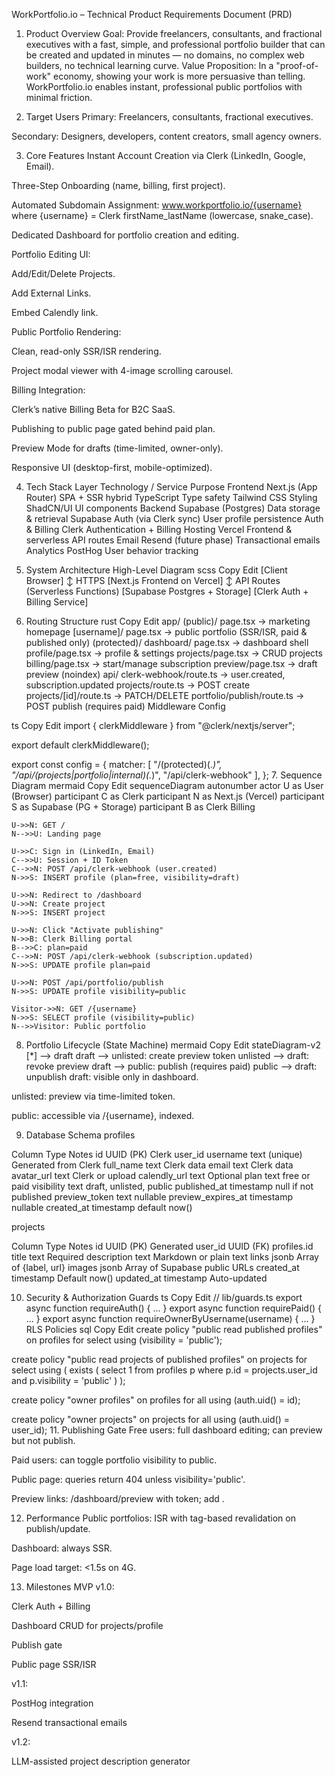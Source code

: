 WorkPortfolio.io – Technical Product Requirements Document (PRD)
1. Product Overview
Goal: Provide freelancers, consultants, and fractional executives with a fast, simple, and professional portfolio builder that can be created and updated in minutes — no domains, no complex web builders, no technical learning curve.
Value Proposition: In a "proof-of-work" economy, showing your work is more persuasive than telling. WorkPortfolio.io enables instant, professional public portfolios with minimal friction.

2. Target Users
Primary: Freelancers, consultants, fractional executives.

Secondary: Designers, developers, content creators, small agency owners.

3. Core Features
Instant Account Creation via Clerk (LinkedIn, Google, Email).

Three-Step Onboarding (name, billing, first project).

Automated Subdomain Assignment: www.workportfolio.io/{username} where {username} = Clerk firstName_lastName (lowercase, snake_case).

Dedicated Dashboard for portfolio creation and editing.

Portfolio Editing UI:

Add/Edit/Delete Projects.

Add External Links.

Embed Calendly link.

Public Portfolio Rendering:

Clean, read-only SSR/ISR rendering.

Project modal viewer with 4-image scrolling carousel.

Billing Integration:

Clerk’s native Billing Beta for B2C SaaS.

Publishing to public page gated behind paid plan.

Preview Mode for drafts (time-limited, owner-only).

Responsive UI (desktop-first, mobile-optimized).

4. Tech Stack
Layer	Technology / Service	Purpose
Frontend	Next.js (App Router)	SPA + SSR hybrid
TypeScript	Type safety
Tailwind CSS	Styling
ShadCN/UI	UI components
Backend	Supabase (Postgres)	Data storage & retrieval
Supabase Auth (via Clerk sync)	User profile persistence
Auth & Billing	Clerk	Authentication + Billing
Hosting	Vercel	Frontend & serverless API routes
Email	Resend (future phase)	Transactional emails
Analytics	PostHog	User behavior tracking

5. System Architecture
High-Level Diagram
scss
Copy
Edit
[Client Browser]
   ↕ HTTPS
[Next.js Frontend on Vercel]
   ↕ API Routes (Serverless Functions)
[Supabase Postgres + Storage]
[Clerk Auth + Billing Service]
6. Routing Structure
rust
Copy
Edit
app/
  (public)/
    page.tsx                     -> marketing homepage
    [username]/
      page.tsx                   -> public portfolio (SSR/ISR, paid & published only)
  (protected)/
    dashboard/
      page.tsx                   -> dashboard shell
      profile/page.tsx           -> profile & settings
      projects/page.tsx          -> CRUD projects
      billing/page.tsx           -> start/manage subscription
      preview/page.tsx           -> draft preview (noindex)
  api/
    clerk-webhook/route.ts       -> user.created, subscription.updated
    projects/route.ts            -> POST create
    projects/[id]/route.ts       -> PATCH/DELETE
    portfolio/publish/route.ts   -> POST publish (requires paid)
Middleware Config

ts
Copy
Edit
import { clerkMiddleware } from "@clerk/nextjs/server";

export default clerkMiddleware();

export const config = {
  matcher: [
    "/(protected)(.*)",
    "/api/(projects|portfolio|internal)(.*)",
    "/api/clerk-webhook"
  ],
};
7. Sequence Diagram
mermaid
Copy
Edit
sequenceDiagram
    autonumber
    actor U as User (Browser)
    participant C as Clerk
    participant N as Next.js (Vercel)
    participant S as Supabase (PG + Storage)
    participant B as Clerk Billing

    U->>N: GET /
    N-->>U: Landing page

    U->>C: Sign in (LinkedIn, Email)
    C-->>U: Session + ID Token
    C-->>N: POST /api/clerk-webhook (user.created)
    N->>S: INSERT profile (plan=free, visibility=draft)
    
    U->>N: Redirect to /dashboard
    U->>N: Create project
    N->>S: INSERT project

    U->>N: Click "Activate publishing"
    N->>B: Clerk Billing portal
    B-->>C: plan=paid
    C-->>N: POST /api/clerk-webhook (subscription.updated)
    N->>S: UPDATE profile plan=paid

    U->>N: POST /api/portfolio/publish
    N->>S: UPDATE profile visibility=public

    Visitor->>N: GET /{username}
    N->>S: SELECT profile (visibility=public)
    N-->>Visitor: Public portfolio
8. Portfolio Lifecycle (State Machine)
mermaid
Copy
Edit
stateDiagram-v2
    [*] --> draft
    draft --> unlisted: create preview token
    unlisted --> draft: revoke preview
    draft --> public: publish (requires paid)
    public --> draft: unpublish
draft: visible only in dashboard.

unlisted: preview via time-limited token.

public: accessible via /{username}, indexed.

9. Database Schema
profiles

Column	Type	Notes
id	UUID (PK)	Clerk user_id
username	text (unique)	Generated from Clerk
full_name	text	Clerk data
email	text	Clerk data
avatar_url	text	Clerk or upload
calendly_url	text	Optional
plan	text	free or paid
visibility	text	draft, unlisted, public
published_at	timestamp	null if not published
preview_token	text	nullable
preview_expires_at	timestamp	nullable
created_at	timestamp	default now()

projects

Column	Type	Notes
id	UUID (PK)	Generated
user_id	UUID (FK)	profiles.id
title	text	Required
description	text	Markdown or plain text
links	jsonb	Array of {label, url}
images	jsonb	Array of Supabase public URLs
created_at	timestamp	Default now()
updated_at	timestamp	Auto-updated

10. Security & Authorization
Guards
ts
Copy
Edit
// lib/guards.ts
export async function requireAuth() { ... }
export async function requirePaid() { ... }
export async function requireOwnerByUsername(username) { ... }
RLS Policies
sql
Copy
Edit
create policy "public read published profiles"
on profiles for select
using (visibility = 'public');

create policy "public read projects of published profiles"
on projects for select
using (
  exists (
    select 1 from profiles p
    where p.id = projects.user_id
      and p.visibility = 'public'
  )
);

create policy "owner profiles"
on profiles for all
using (auth.uid() = id);

create policy "owner projects"
on projects for all
using (auth.uid() = user_id);
11. Publishing Gate
Free users: full dashboard editing; can preview but not publish.

Paid users: can toggle portfolio visibility to public.

Public page: queries return 404 unless visibility='public'.

Preview links: /dashboard/preview with token; add <meta name="robots" content="noindex">.

12. Performance
Public portfolios: ISR with tag-based revalidation on publish/update.

Dashboard: always SSR.

Page load target: <1.5s on 4G.

13. Milestones
MVP v1.0:

Clerk Auth + Billing

Dashboard CRUD for projects/profile

Publish gate

Public page SSR/ISR

v1.1:

PostHog integration

Resend transactional emails

v1.2:

LLM-assisted project description generator

